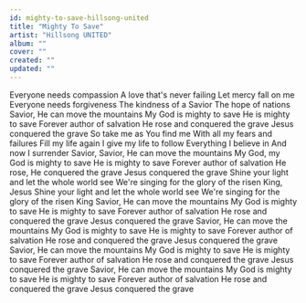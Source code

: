 ```yaml
---
id: mighty-to-save-hillsong-united
title: "Mighty To Save"
artist: "Hillsong UNITED"
album: ""
cover: ""
created: ""
updated: ""
---
```


Everyone needs compassion
A love that's never failing
Let mercy fall on me
Everyone needs forgiveness
The kindness of a Savior
The hope of nations
Savior, He can move the mountains
My God is mighty to save
He is mighty to save
Forever author of salvation
He rose and conquered the grave
Jesus conquered the grave
So take me as You find me
With all my fears and failures
Fill my life again
I give my life to follow
Everything I believe in
And now I surrender
Savior, Savior, He can move the mountains
My God, my God is mighty to save
He is mighty to save
Forever author of salvation
He rose, He conquered the grave
Jesus conquered the grave
Shine your light and let the whole world see
We're singing for the glory of the risen King, Jesus
Shine your light and let the whole world see
We're singing for the glory of the risen King
Savior, He can move the mountains
My God is mighty to save
He is mighty to save
Forever author of salvation
He rose and conquered the grave
Jesus conquered the grave
Savior, He can move the mountains
My God is mighty to save
He is mighty to save
Forever author of salvation
He rose and conquered the grave
Jesus conquered the grave
Savior, He can move the mountains
My God is mighty to save
He is mighty to save
Forever author of salvation
He rose and conquered the grave
Jesus conquered the grave
Savior, He can move the mountains
My God is mighty to save
He is mighty to save
Forever author of salvation
He rose and conquered the grave
Jesus conquered the grave